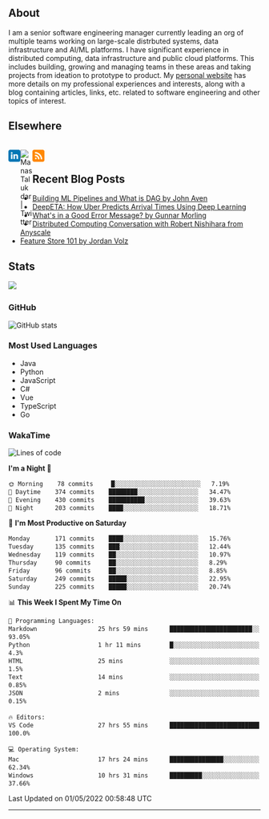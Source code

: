 ## About

I am a senior software engineering manager currently leading an org of multiple teams working on large-scale distrbuted systems, data infrastructure and AI/ML platforms. I have significant experience in distributed computing, data infrastructure and public cloud platforms. This includes building, growing and managing teams in these areas and taking projects from ideation to prototype to product. My [personal website](https://manastalukdar.github.io/) has more details on my professional experiences and interests, along with a blog containing articles, links, etc. related to software engineering and other topics of interest.

## Elsewhere

</br>

<a href="https://www.linkedin.com/in/manastalukdar" target="_blank">
  <img align="left" alt="Manas Talukdar | Linkedin" width="24px" src="https://raw.githubusercontent.com/edent/SuperTinyIcons/master/images/svg/linkedin.svg" />
</a>
<a href="https://www.twitter.com/manastalukdar" target="_blank">
  <img align="left" alt="Manas Talukdar | Twitter" width="24px" src="https://github.com/TheDudeThatCode/TheDudeThatCode/blob/master/Assets/Twitter.svg" />
</a>
<a href="https://manastalukdar.github.io/" target="_blank">
  <img align="left" alt="Manas Talukdar | Website" width="24px" src="https://github.com/edent/SuperTinyIcons/blob/master/images/svg/rss.svg" />
</a>

</br>

## Recent Blog Posts

<!-- BLOG:START -->
- [Building ML Pipelines and What is DAG by John Aven](https://manastalukdar.github.io/blog/2022/03/21/building-ml-pipelines-dag/)
- [DeepETA: How Uber Predicts Arrival Times Using Deep Learning](https://manastalukdar.github.io/blog/2022/03/21/deepeta-uber-predicts-arrival-times-deep-learning/)
- [What&#39;s in a Good Error Message? by Gunnar Morling](https://manastalukdar.github.io/blog/2022/02/11/good-error-message-gunnar-morling/)
- [Distributed Computing Conversation with Robert Nishihara from Anyscale](https://manastalukdar.github.io/blog/2022/01/24/distributed-computing-conversation-robert-nishihara-anyscale/)
- [Feature Store 101 by Jordan Volz](https://manastalukdar.github.io/blog/2022/01/22/feature-store-101-jordan-volz/)
<!-- BLOG:END -->

## Stats

![](https://komarev.com/ghpvc/?username=manastalukdar)

### GitHub

![GitHub stats](https://github-readme-stats.vercel.app/api?username=manastalukdar&show_icons=true&hide_border=true&hide_rank=true&hide_title=true&icon_color=79ff97&text_color=cecac3&bg_color=4d4b4b)

### Most Used Languages

- Java
- Python
- JavaScript
- C#
- Vue
- TypeScript
- Go

<!--
![Top Langs](https://github-readme-stats.vercel.app/api/top-langs/?username=manastalukdar&layout=compact&hide_border=true&hide_title=true&icon_color=79ff97&text_color=cecac3&bg_color=4d4b4b)
-->

### WakaTime

<!--START_SECTION:waka-->
![Lines of code](https://img.shields.io/badge/From%20Hello%20World%20I%27ve%20Written-17%20Thousand%20lines%20of%20code-blue)

**I'm a Night 🦉** 

```text
🌞 Morning    78 commits     █░░░░░░░░░░░░░░░░░░░░░░░░   7.19% 
🌆 Daytime    374 commits    ████████░░░░░░░░░░░░░░░░░   34.47% 
🌃 Evening    430 commits    ██████████░░░░░░░░░░░░░░░   39.63% 
🌙 Night      203 commits    ████░░░░░░░░░░░░░░░░░░░░░   18.71%

```
📅 **I'm Most Productive on Saturday** 

```text
Monday       171 commits    ████░░░░░░░░░░░░░░░░░░░░░   15.76% 
Tuesday      135 commits    ███░░░░░░░░░░░░░░░░░░░░░░   12.44% 
Wednesday    119 commits    ██░░░░░░░░░░░░░░░░░░░░░░░   10.97% 
Thursday     90 commits     ██░░░░░░░░░░░░░░░░░░░░░░░   8.29% 
Friday       96 commits     ██░░░░░░░░░░░░░░░░░░░░░░░   8.85% 
Saturday     249 commits    █████░░░░░░░░░░░░░░░░░░░░   22.95% 
Sunday       225 commits    █████░░░░░░░░░░░░░░░░░░░░   20.74%

```


📊 **This Week I Spent My Time On** 

```text
💬 Programming Languages: 
Markdown                 25 hrs 59 mins      ███████████████████████░░   93.05% 
Python                   1 hr 11 mins        █░░░░░░░░░░░░░░░░░░░░░░░░   4.3% 
HTML                     25 mins             ░░░░░░░░░░░░░░░░░░░░░░░░░   1.5% 
Text                     14 mins             ░░░░░░░░░░░░░░░░░░░░░░░░░   0.85% 
JSON                     2 mins              ░░░░░░░░░░░░░░░░░░░░░░░░░   0.15%

🔥 Editors: 
VS Code                  27 hrs 55 mins      █████████████████████████   100.0%

💻 Operating System: 
Mac                      17 hrs 24 mins      ███████████████░░░░░░░░░░   62.34% 
Windows                  10 hrs 31 mins      █████████░░░░░░░░░░░░░░░░   37.66%

```


 Last Updated on 01/05/2022 00:58:48 UTC
<!--END_SECTION:waka-->

---

<!--

**manastalukdar/manastalukdar** is a ✨ _special_ ✨ repository because its `README.md` (this file) appears on your GitHub profile.

Here are some ideas to get you started:

- 🔭 I’m currently working on ...
- 🌱 I’m currently learning ...
- 👯 I’m looking to collaborate on ...
- 🤔 I’m looking for help with ...
- 💬 Ask me about ...
- 📫 How to reach me: ...
- 😄 Pronouns: ...
- ⚡ Fun fact: ...
-->
